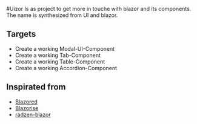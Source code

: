 #Uizor
Is as project to get more in touche with blazor and its components.
The name is synthesized from UI and blazor.

## Targets

- Create a working Modal-UI-Component
- Create a working Tab-Component
- Create a working Table-Component
- Create a working Accordion-Component

## Inspirated from
- [Blazored](https://github.com/Blazored/Modal)
- [Blazorise](https://github.com/Megabit/Blazorise)
- [radzen-blazor](https://github.com/radzenhq/radzen-blazor)
